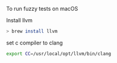 To run fuzzy tests on macOS

Install llvm
```bash
> brew install llvm
```
set c compiler to clang
```bash
export CC=/usr/local/opt/llvm/bin/clang
```